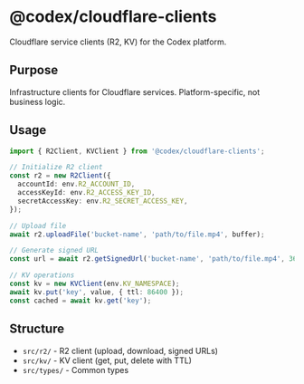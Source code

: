 # @codex/cloudflare-clients

Cloudflare service clients (R2, KV) for the Codex platform.

## Purpose

Infrastructure clients for Cloudflare services. Platform-specific, not business logic.

## Usage

```typescript
import { R2Client, KVClient } from '@codex/cloudflare-clients';

// Initialize R2 client
const r2 = new R2Client({
  accountId: env.R2_ACCOUNT_ID,
  accessKeyId: env.R2_ACCESS_KEY_ID,
  secretAccessKey: env.R2_SECRET_ACCESS_KEY,
});

// Upload file
await r2.uploadFile('bucket-name', 'path/to/file.mp4', buffer);

// Generate signed URL
const url = await r2.getSignedUrl('bucket-name', 'path/to/file.mp4', 3600);

// KV operations
const kv = new KVClient(env.KV_NAMESPACE);
await kv.put('key', value, { ttl: 86400 });
const cached = await kv.get('key');
```

## Structure

- `src/r2/` - R2 client (upload, download, signed URLs)
- `src/kv/` - KV client (get, put, delete with TTL)
- `src/types/` - Common types
